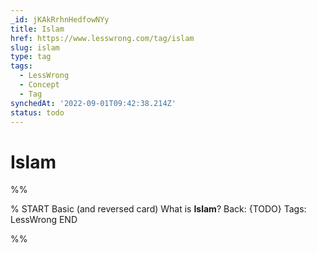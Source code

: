```yaml
---
_id: jKAkRrhnHedfowNYy
title: Islam
href: https://www.lesswrong.com/tag/islam
slug: islam
type: tag
tags:
  - LessWrong
  - Concept
  - Tag
synchedAt: '2022-09-01T09:42:38.214Z'
status: todo
---
```


# Islam


%%

% START
Basic (and reversed card)
What is **Islam**?
Back: {TODO}
Tags: LessWrong
END
<!--ID: 1663156996111-->


%%
	

